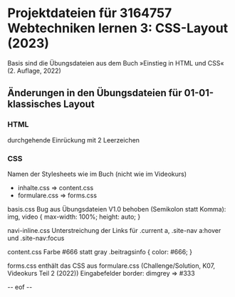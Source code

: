 # Projektdateien für 3164757 Webtechniken lernen 3: CSS-Layout (2023) 

Basis sind die Übungsdateien aus dem Buch »Einstieg in HTML und CSS« (2. Auflage, 2022)


## Änderungen in den Übungsdateien für 01-01-klassisches Layout 

### HTML
durchgehende Einrückung mit 2 Leerzeichen 


### CSS 
Namen der Stylesheets wie im Buch (nicht wie im Videokurs)
- inhalte.css => content.css 
- formulare.css => forms.css 

basis.css 
Bug aus Übungsdateien V1.0 behoben (Semikolon statt Komma): 
img, video { max-width: 100%; height: auto; } 

navi-inline.css 
Unterstreichung der Links für .current a, .site-nav a:hover und .site-nav:focus 

content.css 
Farbe #666 statt gray
.beitragsinfo { color: #666; } 

forms.css 
enthält das CSS aus formulare.css (Challenge/Solution, K07, Videokurs Teil 2 (2022)) 
Eingabefelder border: dimgrey => #333 

-- eof -- 